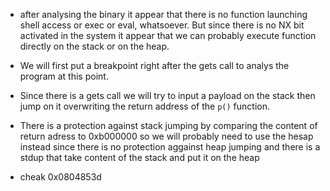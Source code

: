- after analysing the binary it appear that there is no function launching shell access or exec or eval, whatsoever. But since there is no NX bit activated in the system it appear that we can probably execute function directly on the stack or on the heap.

- We will first put a breakpoint right after the gets call to analys the program at this point.


- Since there is a gets call we will try to input a payload on the stack then jump on it overwriting the return address of the `p()` function.


- There is a protection against stack jumping by comparing the content of return adress to 0xb000000 so we will probably need to use the hesap instead since there is no protection aggainst heap jumping and there is a stdup that take content of the stack and put it on the heap

- cheak 0x0804853d
